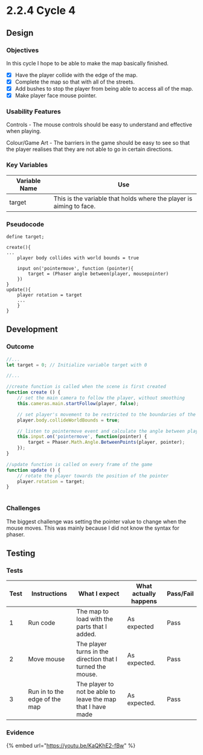 # 2.2.4 Cycle 4

## Design

### Objectives

In this cycle I hope to be able to make the map basically finished.

* [x] Have the player collide with the edge of the map.
* [x] Complete the map so that with all of the streets.
* [x] Add bushes to stop the player from being able to access all of the map.
* [x] Make player face mouse pointer.

### Usability Features

Controls - The mouse controls should be easy to understand and effective when playing.

Colour/Game Art - The barriers in the game should be easy to see so that the player realises that they are not able to go in certain directions.&#x20;

### Key Variables

| Variable Name | Use                                                                 |
| ------------- | ------------------------------------------------------------------- |
| target        | This is the variable that holds where the player is aiming to face. |

### Pseudocode

```
define target;

create(){
... 
    player body collides with world bounds = true
    
    input on('pointermove', function (pointer){
        target = (Phaser angle between(player, mousepointer)
    })
}
update(){
    player rotation = target
    ...
    } 
}
```

## Development

### Outcome

```javascript
//...
let target = 0; // Initialize variable target with 0

//...

//create function is called when the scene is first created
function create () {
    // set the main camera to follow the player, without smoothing
    this.cameras.main.startFollow(player, false);

    // set player's movement to be restricted to the boundaries of the game world
    player.body.collideWorldBounds = true;

    // listen to pointermove event and calculate the angle between player and pointer's position
    this.input.on('pointermove', function(pointer) {
        target = Phaser.Math.Angle.BetweenPoints(player, pointer);
    });
}

//update function is called on every frame of the game
function update () {
    // rotate the player towards the position of the pointer
    player.rotation = target;
}
    
```

### Challenges

The biggest challenge was setting the pointer value to change when the mouse moves. This was mainly because I did not know the syntax for phaser.

## Testing

### Tests

| Test | Instructions                  | What I expect                                               | What actually happens | Pass/Fail |
| ---- | ----------------------------- | ----------------------------------------------------------- | --------------------- | --------- |
| 1    | Run code                      | The map to load with the parts that I added.                | As expected           | Pass      |
| 2    | Move mouse                    | The player turns in the direction that I turned the mouse.  | As expected.          | Pass      |
| 3    | Run in to the edge of the map | The player to not be able to leave the map that I have made | As expected.          | Pass      |

### Evidence

{% embed url="https://youtu.be/KaQKhE2-fBw" %}

